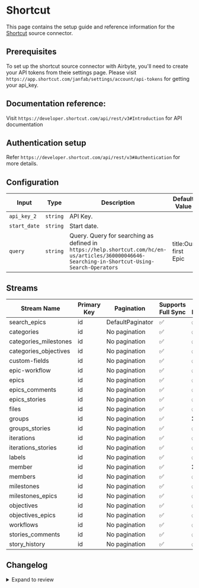 # Shortcut
This page contains the setup guide and reference information for the [Shortcut](https://app.shortcut.com/) source connector.

## Prerequisites
To set up the shortcut source connector with Airbyte, you'll need to create your API tokens from theie settings page. Please visit `https://app.shortcut.com/janfab/settings/account/api-tokens` for getting your api_key.

## Documentation reference:
Visit `https://developer.shortcut.com/api/rest/v3#Introduction` for API documentation

## Authentication setup
Refer `https://developer.shortcut.com/api/rest/v3#Authentication` for more details.

## Configuration

| Input | Type | Description | Default Value |
|-------|------|-------------|---------------|
| `api_key_2` | `string` | API Key.  |  |
| `start_date` | `string` | Start date.  |  |
| `query` | `string` | Query. Query for searching as defined in `https://help.shortcut.com/hc/en-us/articles/360000046646-Searching-in-Shortcut-Using-Search-Operators` | title:Our first Epic |

## Streams
| Stream Name | Primary Key | Pagination | Supports Full Sync | Supports Incremental |
|-------------|-------------|------------|---------------------|----------------------|
| search_epics | id | DefaultPaginator | ✅ |  ✅  |
| categories | id | No pagination | ✅ |  ✅  |
| categories_milestones | id | No pagination | ✅ |  ✅  |
| categories_objectives | id | No pagination | ✅ |  ✅  |
| custom-fields | id | No pagination | ✅ |  ✅  |
| epic-workflow | id | No pagination | ✅ |  ✅  |
| epics | id | No pagination | ✅ |  ✅  |
| epics_comments | id | No pagination | ✅ |  ✅  |
| epics_stories | id | No pagination | ✅ |  ✅  |
| files | id | No pagination | ✅ |  ✅  |
| groups | id | No pagination | ✅ |  ❌  |
| groups_stories | id | No pagination | ✅ |  ✅  |
| iterations | id | No pagination | ✅ |  ✅  |
| iterations_stories | id | No pagination | ✅ |  ✅  |
| labels | id | No pagination | ✅ |  ✅  |
| member | id | No pagination | ✅ |  ❌  |
| members | id | No pagination | ✅ |  ✅  |
| milestones | id | No pagination | ✅ |  ✅  |
| milestones_epics | id | No pagination | ✅ |  ✅  |
| objectives | id | No pagination | ✅ |  ✅  |
| objectives_epics | id | No pagination | ✅ |  ✅  |
| workflows | id | No pagination | ✅ |  ✅  |
| stories_comments | id | No pagination | ✅ |  ✅  |
| story_history | id | No pagination | ✅ |  ✅  |

## Changelog

<details>
  <summary>Expand to review</summary>

| Version | Date | Pull Request | Subject |
| ------------------ | ------------ | --- | ---------------- |
| 0.0.32 | 2025-09-02 | [65699](https://github.com/airbytehq/airbyte/pull/65699) | Update dependencies |
| 0.0.31 | 2025-08-23 | [65392](https://github.com/airbytehq/airbyte/pull/65392) | Update dependencies |
| 0.0.30 | 2025-08-16 | [64992](https://github.com/airbytehq/airbyte/pull/64992) | Update dependencies |
| 0.0.29 | 2025-08-02 | [64471](https://github.com/airbytehq/airbyte/pull/64471) | Update dependencies |
| 0.0.28 | 2025-06-28 | [62293](https://github.com/airbytehq/airbyte/pull/62293) | Update dependencies |
| 0.0.27 | 2025-06-21 | [61821](https://github.com/airbytehq/airbyte/pull/61821) | Update dependencies |
| 0.0.26 | 2025-06-14 | [61307](https://github.com/airbytehq/airbyte/pull/61307) | Update dependencies |
| 0.0.25 | 2025-05-25 | [60582](https://github.com/airbytehq/airbyte/pull/60582) | Update dependencies |
| 0.0.24 | 2025-05-10 | [60060](https://github.com/airbytehq/airbyte/pull/60060) | Update dependencies |
| 0.0.23 | 2025-05-04 | [59632](https://github.com/airbytehq/airbyte/pull/59632) | Update dependencies |
| 0.0.22 | 2025-04-27 | [58994](https://github.com/airbytehq/airbyte/pull/58994) | Update dependencies |
| 0.0.21 | 2025-04-19 | [58444](https://github.com/airbytehq/airbyte/pull/58444) | Update dependencies |
| 0.0.20 | 2025-04-12 | [58008](https://github.com/airbytehq/airbyte/pull/58008) | Update dependencies |
| 0.0.19 | 2025-04-05 | [57413](https://github.com/airbytehq/airbyte/pull/57413) | Update dependencies |
| 0.0.18 | 2025-03-29 | [56896](https://github.com/airbytehq/airbyte/pull/56896) | Update dependencies |
| 0.0.17 | 2025-03-22 | [56248](https://github.com/airbytehq/airbyte/pull/56248) | Update dependencies |
| 0.0.16 | 2025-03-08 | [55632](https://github.com/airbytehq/airbyte/pull/55632) | Update dependencies |
| 0.0.15 | 2025-03-01 | [55079](https://github.com/airbytehq/airbyte/pull/55079) | Update dependencies |
| 0.0.14 | 2025-02-22 | [54524](https://github.com/airbytehq/airbyte/pull/54524) | Update dependencies |
| 0.0.13 | 2025-02-15 | [54072](https://github.com/airbytehq/airbyte/pull/54072) | Update dependencies |
| 0.0.12 | 2025-02-08 | [53585](https://github.com/airbytehq/airbyte/pull/53585) | Update dependencies |
| 0.0.11 | 2025-02-01 | [53110](https://github.com/airbytehq/airbyte/pull/53110) | Update dependencies |
| 0.0.10 | 2025-01-25 | [52393](https://github.com/airbytehq/airbyte/pull/52393) | Update dependencies |
| 0.0.9 | 2025-01-18 | [51998](https://github.com/airbytehq/airbyte/pull/51998) | Update dependencies |
| 0.0.8 | 2025-01-11 | [51451](https://github.com/airbytehq/airbyte/pull/51451) | Update dependencies |
| 0.0.7 | 2024-12-28 | [50759](https://github.com/airbytehq/airbyte/pull/50759) | Update dependencies |
| 0.0.6 | 2024-12-21 | [50353](https://github.com/airbytehq/airbyte/pull/50353) | Update dependencies |
| 0.0.5 | 2024-12-14 | [49788](https://github.com/airbytehq/airbyte/pull/49788) | Update dependencies |
| 0.0.4 | 2024-12-12 | [49440](https://github.com/airbytehq/airbyte/pull/49440) | Update dependencies |
| 0.0.3 | 2024-12-11 | [49120](https://github.com/airbytehq/airbyte/pull/49120) | Starting with this version, the Docker image is now rootless. Please note that this and future versions will not be compatible with Airbyte versions earlier than 0.64 |
| 0.0.2 | 2024-11-04 | [47658](https://github.com/airbytehq/airbyte/pull/47658) | Update dependencies |
| 0.0.1 | 2024-09-05 | [45176](https://github.com/airbytehq/airbyte/pull/45176) | Initial release by [@btkcodedev](https://github.com/btkcodedev) via Connector Builder |

</details>
